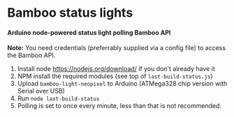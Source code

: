 # Bamboo status lights
#### Arduino node-powered status light polling Bamboo API

**Note:** You need credentials (preferrably supplied via a config file) to access the Bamboo API.

1. Install node https://nodejs.org/download/ if you don't already have it
2. NPM install the required modules (see top of `last-build-status.js`)
3. Upload `bamboo-light-neopixel` to Arduino (ATMega328 chip version with Serial over USB)
4. Run `node last-build-status`
5. Polling is set to once every minute, less than that is not recommended.